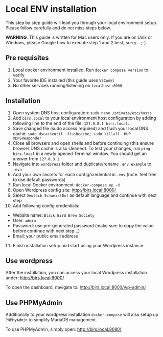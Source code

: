 # Local ENV installation

This step by step guide will lead you through your local environment setup. Please follow carefully and do not miss steps below.

**WARNING**: This guide is written for Mac users only. If you are on Unix or Windows, please Google how to execute step 1 and 2 best, sorry... ;-)

## Pre requisites

1. Local docker environment installed. Run `docker compose version` to verify
2. Your favorite IDE installed (this guide uses `VSCode`)
3. No other services running/listening on `localhost:8000`

## Installation

1. Open system DNS host configuration: `sudo nano /private/etc/hosts`
2. Add `birs.local` to your local environment host configuration by adding following line to the end of the file: `127.0.0.1 birs.local`.
3. Save changed file (sudo access required) and flush your local DNS cache: `sudo dscacheutil -flushcache; sudo killall -HUP mDNSResponder`
4. Close all browsers and open shells and before continuing (this ensure browser DNS cache is also cleaned). To test your changes, run `ping birs.local` in a newly opened Terminal window. You should get an answer from `127.0.0.1`.
5. Navigate into `wordpress` folder and duplicate/rename `.env.example` to `.evn`
6. Add your own secrets for each config/credential in `.env` (note: feel free to use default passwords)
7. Run local Docker environment: `docker-compose up -d`
8. Open Wordpress config site: http://birs.local:8000/
9. Select `Deutsch Schweiz(Du)` as default language and continue with next step
10. Add following config credentials:
 - Website name: `Black Bird Brew Society`
 - User: `admin`
 - Password: use pre-generated password (make sure to copy the value before continue with next step...)
 - Email: your public email address
 11. Finish installation setup and start using your Wordpress instance

 ## Use wordpress
 After the installation, you can access your local Wordpress installation under: http://birs.local:8000/

 To open the dashboard, navigate to: http://birs.local:8000/wp-admin/

 ## Use PHPMyAdmin
 Additionally to your wordpress installation `docker-compose` will also setup up `PHPMyAdmin` to simplify MariaDB management.

 To use PHPMyAdmin, simply open: http://birs.local:8080/
 
